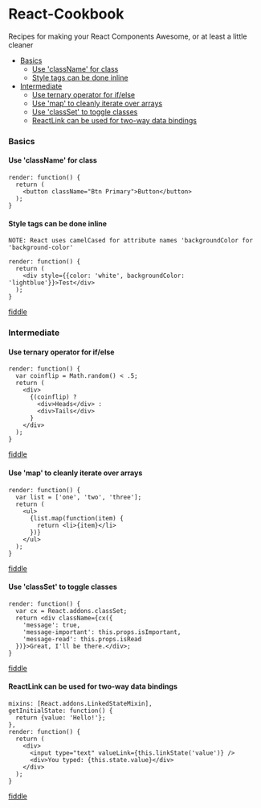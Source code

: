 React-Cookbook
==============

Recipes for making your React Components Awesome, or at least a little cleaner

* [Basics](#basics)
   * [Use 'className' for class](#use-classname-for-class)
   * [Style tags can be done inline](#style-tags-can-be-done-inline)
* [Intermediate](#intermediate)
   * [Use ternary operator for if/else](#use-ternary-operator-for-ifelse)
   * [Use 'map' to cleanly iterate over arrays](#use-map-to-cleanly-iterate-over-arrays)
   * [Use 'classSet' to toggle classes](#use-classset-to-toggle-classes)
   * [ReactLink can be used for two-way data bindings](#reactlink-can-be-used-for-two-way-data-bindings)


### Basics

#### Use 'className' for class

```
render: function() {
  return (
    <button className="Btn Primary">Button</button>
  );
}
```

#### Style tags can be done inline

`NOTE: React uses camelCased for attribute names 'backgroundColor for 'background-color'`

```
render: function() {
  return (
    <div style={{color: 'white', backgroundColor: 'lightblue'}}>Test</div>
  );
}
```

[fiddle](http://jsfiddle.net/EwCAf/)



### Intermediate

#### Use ternary operator for if/else

```
render: function() {
  var coinflip = Math.random() < .5;
  return (
    <div>
      {(coinflip) ?
        <div>Heads</div> :
        <div>Tails</div>
      }
    </div>
  );
}
```

[fiddle](http://jsfiddle.net/MBu9v/)

#### Use 'map' to cleanly iterate over arrays

```
render: function() {
  var list = ['one', 'two', 'three'];
  return (
    <ul>
      {list.map(function(item) {
        return <li>{item}</li>
      })}
    </ul>
  );
}
```
[fiddle](http://jsfiddle.net/ggVt6/)

#### Use 'classSet' to toggle classes
```
render: function() {
  var cx = React.addons.classSet;
  return <div className={cx({
    'message': true,
    'message-important': this.props.isImportant,
    'message-read': this.props.isRead
  })}>Great, I'll be there.</div>;
}
```

[fiddle](http://jsfiddle.net/v4Uwb/2/)

#### ReactLink can be used for two-way data bindings

```
mixins: [React.addons.LinkedStateMixin],
getInitialState: function() {
  return {value: 'Hello!'};
},
render: function() {
  return (
    <div>
      <input type="text" valueLink={this.linkState('value')} />
      <div>You typed: {this.state.value}</div>
    </div>
  );
}
```

[fiddle](http://jsfiddle.net/vvS8F/)
